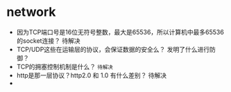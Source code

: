 # network

- 因为TCP端口号是16位无符号整数，最大是65536，所以计算机中最多65536的socket连接？ 待解决
- TCP/UDP这些在运输层的协议，会保证数据的安全么？ 发明了什么进行防御？
- TCP的拥塞控制机制是什么？ `待解决`
- http是那一层协议？http2.0 和 1.0 有什么差别？ 待解决
- 